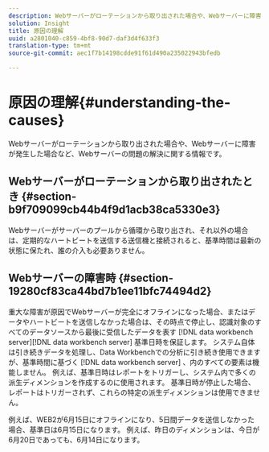 ```yaml
---
description: Webサーバーがローテーションから取り出された場合や、Webサーバーに障害が発生した場合など、Webサーバーの問題の解決に関する情報です。
solution: Insight
title: 原因の理解
uuid: a2801040-c859-4bf8-90d7-daf3d4f633f3
translation-type: tm+mt
source-git-commit: aec1f7b14198cdde91f61d490a235022943bfedb

---
```



# 原因の理解{#understanding-the-causes}

Webサーバーがローテーションから取り出された場合や、Webサーバーに障害が発生した場合など、Webサーバーの問題の解決に関する情報です。

## Webサーバーがローテーションから取り出されたとき {#section-b9f709099cb44b4f9d1acb38ca5330e3}

Webサーバーがサーバーのプールから循環から取り出され、それ以外の場合は、定期的なハートビートを送信する送信機と接続されると、基準時間は最新の状態に保たれ、誰の介入も必要ありません。

## Webサーバーの障害時 {#section-19280cf83ca44bd7b1ee11bfc74494d2}

重大な障害が原因でWebサーバーが完全にオフラインになった場合、またはデータやハートビートを送信しなかった場合は、その時点で停止し、認識対象のすべてのデータソースから最後に受信したデータを表す [!DNL data workbench server][!DNL data workbench server] 基準日時を保証します。 システム自体は引き続きデータを処理し、Data Workbenchでの分析に引き続き使用できますが、基準時間に基づく [!DNL data workbench server] 、内のすべての要素は機能しません。 例えば、基準日時はレポートをトリガーし、システム内で多くの派生ディメンションを作成するのに使用されます。 基準日時が停止した場合、レポートはトリガーされず、これらの特定の派生ディメンションは使用できません。

例えば、WEB2が6月15日にオフラインになり、5日間データを送信しなかった場合、基準日は6月15日になります。 例えば、昨日のディメンションは、今日が6月20日であっても、6月14日になります。
